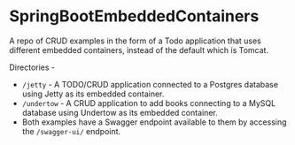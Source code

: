 # SpringBootEmbeddedContainers
A repo of CRUD examples in the form of a Todo application that uses different embedded containers, instead of the default which is Tomcat.

Directories - 
- `/jetty` - A TODO/CRUD application connected to a Postgres database using Jetty as its embedded container.
- `/undertow` - A CRUD application to add books connecting to a MySQL database using Undertow as its embedded container.
- Both examples have a Swagger endpoint available to them by accessing the `/swagger-ui/` endpoint.
